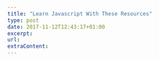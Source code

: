 ```yaml
---
title: "Learn Javascript With These Resources"
type: post
date: 2017-11-12T12:43:17+01:00
excerpt: 
url: 
extraContent:
---
```


